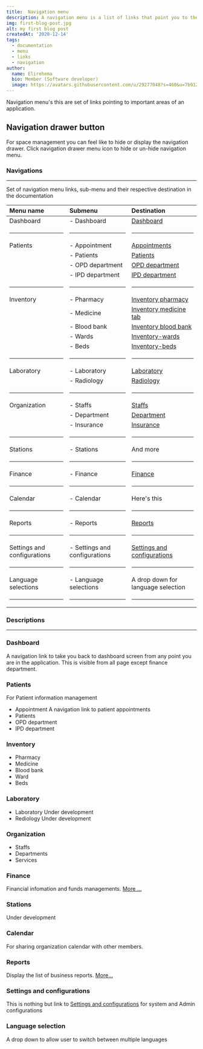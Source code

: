```yaml
---
title:  Navigation menu
description: A navigation menu is a list of links that point you to the important parts of the website or application.
img: first-blog-post.jpg
alt: my first blog post
createdAt: '2020-12-14'
tags:
  - documentation
  - menu
  - links
  - navigation
author:
  name: Elirehema
  bio: Member (Software developer)
  image: https://avatars.githubusercontent.com/u/29277048?s=460&u=7b9129df86f037dc4fb021e22ecbf252f308e688&v=4
---
```


Navigation menu's this are set of links pointing to important areas of an application. 

## Navigation drawer button
For space management you can feel like to hide or display the navigation drawer.  Click navigation drawer menu icon to hide or un-hide navigation menu. 
<c-image src="drawer_button.png" alt="Navigation drawer button"></c-image>

### Navigations
---
Set of navigation menu links, sub-menu and their respective destination in the documentation
<div class="markdown">

| Menu name   |  Submenu          |  Destination   |
| :---        | :--               |           :--- |
| Dashboard   |  - Dashboard      |  [Dashboard](/homepage)     |
|  <hr>       |    <hr>           |   <hr>         |
| Patients    |   - Appointment   |  [Appointments](/patients#appointments)   |
|             |   - Patients      |  [Patients](/patients#patients)   |
|             |   - OPD department|  [OPD department](/patients#opd-department)  |
|             |   - IPD department|  [IPD department](/patients#ipd-department)   |
|  <hr>       |    <hr>           |   <hr>         |
| Inventory   |  - Pharmacy       |  [Inventory pharmacy](/inventory#pharmacy)      |
|             |   -  Medicine     |  [Inventory medicine tab](/inventory#medicine)  |
|             |   - Blood bank    | [Inventory blood bank](/inventory#blood-bank)   |
|             |   - Wards         |  [Inventory-wards](/inventory#wards)   |
|             |   - Beds          |  [Inventory-beds](/inventory#beds)   |
|  <hr>       |    <hr>           |   <hr>         |
| Laboratory  |  - Laboratory     |  [Laboratory](/laboratory)     |
|             |   -  Radiology    |  [Radiology](/radiology)   |
|  <hr>       |    <hr>           |   <hr>         |
| Organization|  - Staffs         |   [Staffs](/organization#staffs)        |
|             |   -  Department   |   [Department](/organization#departments)     |
|             |   -  Insurance   |    [Insurance](/organization#insurance)     |
|  <hr>       |    <hr>           |   <hr>         |
| Stations    |  - Stations       |  And more      |
|  <hr>       |    <hr>           |   <hr>         |
|    Finance  |   - Finance       |   [Finance](/finance)    |
|  <hr>       |    <hr>           |   <hr>         |
|    Calendar |   - Calendar      |  Here's this   |
|  <hr>       |    <hr>           |   <hr>         |
|    Reports  |   - Reports       |   [Reports](/reports)   |
|  <hr>       |    <hr>           |   <hr>         |
|    Settings and configurations  |   - Settings and configurations       |  [Settings and configurations](/setting-and-config)  |
|  <hr>       |    <hr>           |   <hr>         |
|    Language selections  |   -  Language selections       |  A drop down for language selection  |
|  <hr>       |    <hr>           |   <hr>         |


</div>

### Descriptions
---
### Dashboard
A navigation link to take you back to dashboard screen from any point you are in the application. This is visible from all page except finance department.
### Patients
For Patient information management 
  - Appointment
A navigation link to patient appointments 
  - Patients
  - OPD department
  - IPD department
### Inventory
  - Pharmacy
  - Medicine 
  - Blood bank
  - Ward 
  - Beds
### Laboratory
  - Laboratory
  Under development
  - Rediology
  Under development
### Organization
 - Staffs 
 - Departments
 - Services
### Finance
  Financial infomation and funds managements. [More ...](/finance)
### Stations
  Under development
### Calendar
  For sharing organization calendar with other members.
### Reports
  Display the list of business reports. [More...](/reports)
### Settings and configurations
 This is nothing but link to  [Settings and configurations](/setting-and-config)  for system and Admin configurations
### Language selection
A drop down to allow user to switch between multiple languages